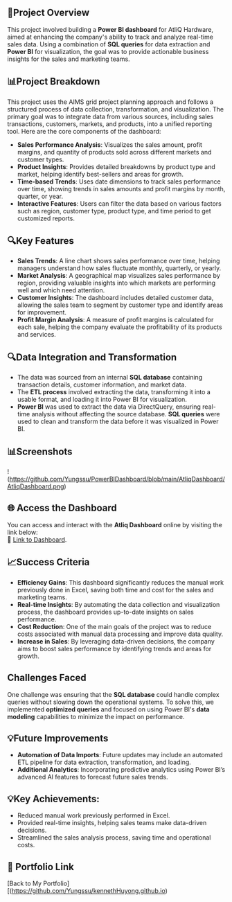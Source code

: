 ## 🧠Project Overview
This project involved building a **Power BI dashboard** for AtliQ Hardware, aimed at enhancing the company's ability to track and analyze real-time sales data. Using a combination of **SQL queries** for data extraction and **Power BI** for visualization, the goal was to provide actionable business insights for the sales and marketing teams.

## 📊Project Breakdown
This project uses the AIMS grid project planning approach and follows a structured process of data collection, transformation, and visualization. The primary goal was to integrate data from various sources, including sales transactions, customers, markets, and products, into a unified reporting tool. Here are the core components of the dashboard:

- **Sales Performance Analysis**: Visualizes the sales amount, profit margins, and quantity of products sold across different markets and customer types.
- **Product Insights**: Provides detailed breakdowns by product type and market, helping identify best-sellers and areas for growth.
- **Time-based Trends**: Uses date dimensions to track sales performance over time, showing trends in sales amounts and profit margins by month, quarter, or year.
- **Interactive Features**: Users can filter the data based on various factors such as region, customer type, product type, and time period to get customized reports.

## 🔍Key Features
- **Sales Trends**: A line chart shows sales performance over time, helping managers understand how sales fluctuate monthly, quarterly, or yearly.
- **Market Analysis**: A geographical map visualizes sales performance by region, providing valuable insights into which markets are performing well and which need attention.
- **Customer Insights**: The dashboard includes detailed customer data, allowing the sales team to segment by customer type and identify areas for improvement.
- **Profit Margin Analysis**: A measure of profit margins is calculated for each sale, helping the company evaluate the profitability of its products and services.

## 🔍Data Integration and Transformation
- The data was sourced from an internal **SQL database** containing transaction details, customer information, and market data. 
- The **ETL process** involved extracting the data, transforming it into a usable format, and loading it into Power BI for visualization.
- **Power BI** was used to extract the data via DirectQuery, ensuring real-time analysis without affecting the source database. **SQL queries** were used to clean and transform the data before it was visualized in Power BI.

## 📊Screenshots
!(https://github.com/Yungssu/PowerBIDashboard/blob/main/AtliqDashboard/AtliqDashboard.png)

## 🌐 Access the Dashboard
You can access and interact with the **Atliq Dashboard** online by visiting the link below:  
🔗 [Link to Dashboard](https://app.powerbi.com/groups/me/reports/b0aebfdc-ad69-4a70-913d-4d09d69085d2/f49adec510c5b8edacdb?experience=power-bi).


## 📈Success Criteria
- **Efficiency Gains**: This dashboard significantly reduces the manual work previously done in Excel, saving both time and cost for the sales and marketing teams.
- **Real-time Insights**: By automating the data collection and visualization process, the dashboard provides up-to-date insights on sales performance.
- **Cost Reduction**: One of the main goals of the project was to reduce costs associated with manual data processing and improve data quality.
- **Increase in Sales**: By leveraging data-driven decisions, the company aims to boost sales performance by identifying trends and areas for growth.

## Challenges Faced
One challenge was ensuring that the **SQL database** could handle complex queries without slowing down the operational systems. To solve this, we implemented **optimized queries** and focused on using Power BI's **data modeling** capabilities to minimize the impact on performance.

## 💡Future Improvements
- **Automation of Data Imports**: Future updates may include an automated ETL pipeline for data extraction, transformation, and loading.
- **Additional Analytics**: Incorporating predictive analytics using Power BI’s advanced AI features to forecast future sales trends.

## 💡Key Achievements:
  - Reduced manual work previously performed in Excel.
  - Provided real-time insights, helping sales teams make data-driven decisions.
  - Streamlined the sales analysis process, saving time and operational costs.

## 🔗 Portfolio Link  
[Back to My Portfolio][(https://github.com/Yungssu/kennethHuyong.github.io)
